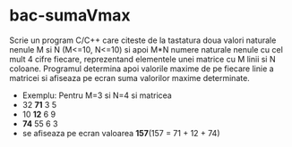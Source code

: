 # bac-sumaVmax
Scrie un program C/C++ care citeste de la tastatura doua valori naturale nenule M si N (M<=10, N<=10) si apoi M*N numere naturale nenule cu cel mult 4 cifre fiecare, reprezentand elementele unei matrice cu M linii si N coloane. Programul determina apoi valorile maxime de pe fiecare linie a matricei si afiseaza pe ecran suma valorilor maxime determinate.
* Exemplu: Pentru M=3 si N=4 si matricea
* 32 **71** 3 5
* 10 **12** 6 9
* **74** 55 6 3
* se afiseaza pe ecran valoarea **157**(157 = 71 + 12 + 74)
